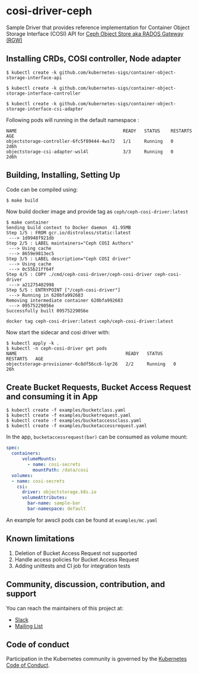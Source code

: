 # cosi-driver-ceph

Sample Driver that provides reference implementation for Container Object Storage Interface (COSI) API for [Ceph Object Store aka RADOS Gateway (RGW)](https://docs.ceph.com/en/latest/man/8/radosgw/)

## Installing CRDs, COSI controller, Node adapter
```
$ kubectl create -k github.com/kubernetes-sigs/container-object-storage-interface-api

$ kubectl create -k github.com/kubernetes-sigs/container-object-storage-interface-controller

$ kubectl create -k github.com/kubernetes-sigs/container-object-storage-interface-csi-adapter
```

Following pods will running in the default namespace :
```
NAME                                        READY   STATUS    RESTARTS   AGE
objectstorage-controller-6fc5f89444-4ws72   1/1     Running   0          2d6h
objectstorage-csi-adapter-wsl4l             3/3     Running   0          2d6h
```


## Building, Installing, Setting Up
Code can be compiled using:
```
$ make build
```
Now build docker image and provide tag as `ceph/ceph-cosi-driver:latest`
```
$ make container
Sending build context to Docker daemon  41.95MB
Step 1/5 : FROM gcr.io/distroless/static:latest
 ---> 1d9948f921db
Step 2/5 : LABEL maintainers="Ceph COSI Authors"
 ---> Using cache
 ---> 8659e9813ec5
Step 3/5 : LABEL description="Ceph COSI driver"
 ---> Using cache
 ---> 0c55b21ff64f
Step 4/5 : COPY ./cmd/ceph-cosi-driver/ceph-cosi-driver ceph-cosi-driver
 ---> a21275402998
Step 5/5 : ENTRYPOINT ["/ceph-cosi-driver"]
 ---> Running in 620bfa992683
Removing intermediate container 620bfa992683
 ---> 09575229056e
Successfully built 09575229056e

docker tag ceph-cosi-driver:latest ceph/ceph-cosi-driver:latest
```
Now start the sidecar and cosi driver with:
```
$ kubectl apply -k .
$ kubectl -n ceph-cosi-driver get pods
NAME                                         READY   STATUS    RESTARTS   AGE
objectstorage-provisioner-6c8df56cc6-lqr26   2/2     Running   0          26h
```

## Create Bucket Requests, Bucket Access Request and consuming it in App
```
$ kubectl create -f examples/bucketclass.yaml
$ kubectl create -f examples/bucketrequest.yaml
$ kubectl create -f examples/bucketaccessclass.yaml
$ kubectl create -f examples/bucketaccessrequest.yaml
```
In the app, `bucketaccessrequest(bar)` can be consumed as volume mount:
```yaml
spec:
  containers:
      volumeMounts:
        - name: cosi-secrets
          mountPath: /data/cosi
  volumes:
  - name: cosi-secrets
    csi:
      driver: objectstorage.k8s.io
      volumeAttributes:
        bar-name: sample-bar
        bar-namespace: default
```
An example for awscli pods can be found at `examples/mc.yaml`

## Known limitations
1. Deletion of Bucket Access Request not supported
2. Handle access policies for Bucket Access Request
3. Adding unittests and CI job for integration tests

## Community, discussion, contribution, and support

You can reach the maintainers of this project at:

- [Slack](https://kubernetes.slack.com/messages/sig-storage)
- [Mailing List](https://groups.google.com/forum/#!forum/kubernetes-sig-storage)

## Code of conduct

Participation in the Kubernetes community is governed by the [Kubernetes Code of Conduct](code-of-conduct.md).
